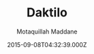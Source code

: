 ---
title: Daktilo
github: https://github.com/kronik3r/daktilo
demo: https://daktilo.github.io/
author: Motaquillah Maddane
ssg:
  - Jekyll
cms:
  - Markdown
date: 2015-09-08T04:32:39.000Z
description: A Jekyll theme with a minimal design inspired by typewriters.
draft: true
publish_date: '2015-09-08T04:32:39Z'
update_date: '2018-12-03T18:13:42Z'
github_star: 280
github_fork: 156
---